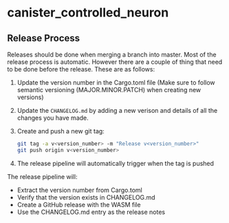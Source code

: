 # canister_controlled_neuron

## Release Process

Releases should be done when merging a branch into master. Most of the release process is automatic. However there are a couple of thing that need to be done before the release. These are as follows:

1. Update the version number in the Cargo.toml file (Make sure to follow semantic versioning (MAJOR.MINOR.PATCH) when creating new versions)
2. Update the `CHANGELOG.md` by adding a new verison and details of all the changes you have made.
3. Create and push a new git tag:

   ```bash
   git tag -a v<version_number> -m "Release v<version_number>"
   git push origin v<version_number>
   ```

4. The release pipeline will automatically trigger when the tag is pushed

The release pipeline will:

- Extract the version number from Cargo.toml
- Verify that the version exists in CHANGELOG.md
- Create a GitHub release with the WASM file
- Use the CHANGELOG.md entry as the release notes